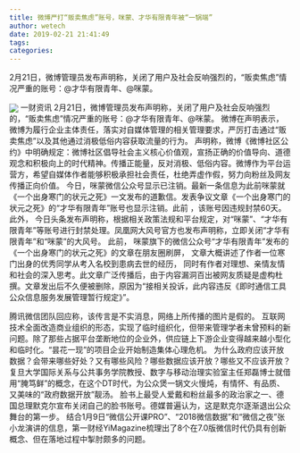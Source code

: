 ```yaml
---
title: 微博严打“贩卖焦虑”账号，咪蒙、才华有限青年被“一锅端”
author: wetech
date: 2019-02-21 21:41:49
tags: 
categories: 
---
```

2月21日，微博管理员发布声明称，关闭了用户及社会反响强烈的，“贩卖焦虑”情况严重的账号：@才华有限青年、@咪蒙。
<!-- more -->
<img align="center" border="0" src="https://imgcdn.yicai.com/uppics/images/2019/02/3b5a4832dcfacdd2f85eabedcc2c96d7.jpg" />
一财资讯
2月21日，微博管理员发布声明称，关闭了用户及社会反响强烈的，“贩卖焦虑”情况严重的账号：@才华有限青年、@咪蒙。
微博在声明表示，微博为履行企业主体责任，落实对自媒体管理的相关管理要求，严厉打击通过“贩卖焦虑”以及其他通过消极低俗内容获取流量的行为。
声明称，微博《微博社区公约》中明确规定：微博社区倡导社会主义核心价值观，宣扬正确的价值导向、道德观念和积极向上的时代精神。传播正能量，反对消极、低俗内容。微博作为平台运营方，希望自媒体作者能够积极承担社会责任，杜绝弄虚作假，努力向粉丝及网友传播正向价值。
今日，咪蒙微信公众号显示已注销。最新一条信息为此前咪蒙就《一个出身寒门的状元之死》一文发布的道歉信。发表争议文章《一个出身寒门的状元之死》的“才华有限青年”账号也显示注销。此前 ，该账号因违规封禁60天。
此外， 今日头条发布声明称，根据相关政策法规和平台规定，对“咪蒙”、“才华有限青年”等账号进行封禁处理。凤凰网大风号官方也发布声明称，立即关闭“才华有限青年”和“咪蒙”的大风号。
此前， 咪蒙旗下的微信公众号“才华有限青年”发布的《一个出身寒门的状元之死》的文章在朋友圈刷屏， 文章大概讲述了作者一位寒门出身的优秀同学从考入名校到患病去世的经历， 同时有作者对理想、亲情友情和社会的深入思考。此文章广泛传播后，由于内容漏洞百出被网友质疑是虚构杜撰。文章发出后不久便被删除，原因为“接相关投诉，此内容违反《即时通信工具公众信息服务发展管理暂行规定》”。
 
 
腾讯微信团队回应称，该传言是不实消息，网络上所传播的图片是假的。
互联网技术全面改造商业组织的形态，实现了临时组织化，但带来管理学者未曾预料的新问题。除了那些占据平台垄断地位的企业外，供应链上下游企业变得越来越小型化和临时化。“昙花一现”的项目企业开始制造集体心理危机。
为什么政府应该开放数据？会带来哪些好处？又有哪些风险？哪些数据应该开放？哪些又不应该开放？复旦大学国际关系与公共事务学院教授、数字与移动治理实验室主任郑磊博士就借用“腌笃鲜”的概念，在这个DT时代，为公众煲一锅文火慢炖，有情怀、有品质、又美味的“政府数据开放”靓汤。
脸书上最受人爱戴和粉丝最多的政治家之一、德国总理默克尔宣布关闭自己的脸书账号。德媒普遍认为，这是默克尔逐渐退出公众舞台的第一步。
结合1月9日“微信公开课PRO”、“2018微信数据”和“微信之夜”张小龙演讲的信息，第一财经YiMagazine梳理出了8个在7.0版微信时代仍具有创新概念、但在落地过程中掣肘颇多的问题。
